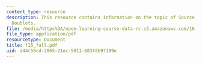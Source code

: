 ```yaml
---
content_type: resource
description: This resource contains information on the topic of Source, Sinks and
  Doublets.
file: /media/https%3A/open-learning-course-data-rc.s3.amazonaws.com/16-01-unified-engineering-i-ii-iii-iv-fall-2005-spring-2006/d44c58cd206521ec5011683f8b97199e_f15_fall.pdf
file_type: application/pdf
resourcetype: Document
title: f15_fall.pdf
uid: d44c58cd-2065-21ec-5011-683f8b97199e
---
```

